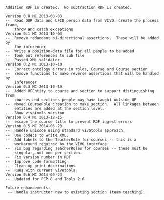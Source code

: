     Addition RDF is created.  No subtraction RDF is created.

    Version 0.0 MC 2013-08-03
    --  Read OUR data and UFID person data from VIVO. Create the process frame,
        throw and catch exceptions
    Version 0.1 MC 2013-10-03
    --  Remove redundant bi-directional assertions.  These will be added by
        the inferencer
    --  Write a position-data file for all people to be added
    --  Took out references to sub file
    --  Passed XML validator
    Version 0.2 MC 2013-10-10
    --  Correct ontology errors in roles, Course and Course section
    --  remove functions to make reverse assertions that will be handled by
        inferencer
    Version 0.3 MC 2013-10-19
    --  Added UFEntity to course and section to support distinguishing from
        courses and sections people may have taught outside UF
    --  Moved CourseRole creation to make_section.  All linkages between
        entities are added at the section level.
    --  Show vivotools version
    Version 0.4 MC 2013-12-15
    --  escape the course title to prevent RDF ingest errors
    Version 0.5 MC 2014-06-23
    --  Handle unicode using standard vivotools approach.
    --  Use codecs to write XML.
    --  Add labels to the TeacherRole for courses -- this is a
        workaround required by the VIVO interface.
    --  Fix bug regarding TeacherRoles for courses -- these must be
        singular, not one per section.
    --  Fix version number in RDF
    --  Improve code formatting
    --  Clean up print destinations
    --  Runs with current vivotools
    Version 0.6 MC 2014-09-23
    --  Updated for PEP 8 and Tools 2.0

    Future enhancements:
     -- Handle instructor new to existing section (team teaching).

